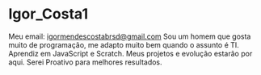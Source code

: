 # Igor_Costa1
Meu email: igormendescostabrsd@gmail.com
Sou um homem que gosta muito de programação, me adapto muito bem quando o assunto é TI. 
Aprendiz em JavaScript e Scratch.
Meus projetos e evolução estarão por aqui.
Serei Proativo para melhores resultados.
